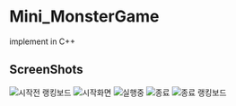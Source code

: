 # Mini_MonsterGame
implement in C++

ScreenShots
------

![시작전 랭킹보드](https://user-images.githubusercontent.com/66946182/97946405-b0676780-1dcd-11eb-87c6-7f2262f394e1.png)
![시작화면](https://user-images.githubusercontent.com/66946182/97946409-b2c9c180-1dcd-11eb-8d25-6dc35a6c7f6f.png)
![실행중](https://user-images.githubusercontent.com/66946182/97946423-b8bfa280-1dcd-11eb-9385-f21073fc3f1f.png)
![종료](https://user-images.githubusercontent.com/66946182/97946426-b9f0cf80-1dcd-11eb-8336-36d0962afeb8.png)
![종료 랭킹보드](https://user-images.githubusercontent.com/66946182/97946427-ba896600-1dcd-11eb-839c-81378a25ba52.png)

